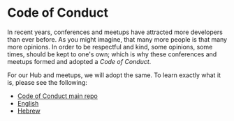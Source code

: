 # Code of Conduct

In recent years, conferences and meetups have attracted more developers than
ever before. As you might imagine, that many more people is that many more
opinions. In order to be respectful and kind, some opinions, some times, should
be kept to one's own; which is why these conferences and meetups formed and
adopted a _Code of Conduct_.

For our Hub and meetups, we will adopt the same. To learn exactly what it is,
please see the following:

* [Code of Conduct main repo](https://github.com/confcodeofconduct/confcodeofconduct.com)
* [English](http://confcodeofconduct.com/)
* [Hebrew](http://he.confcodeofconduct.com/)


